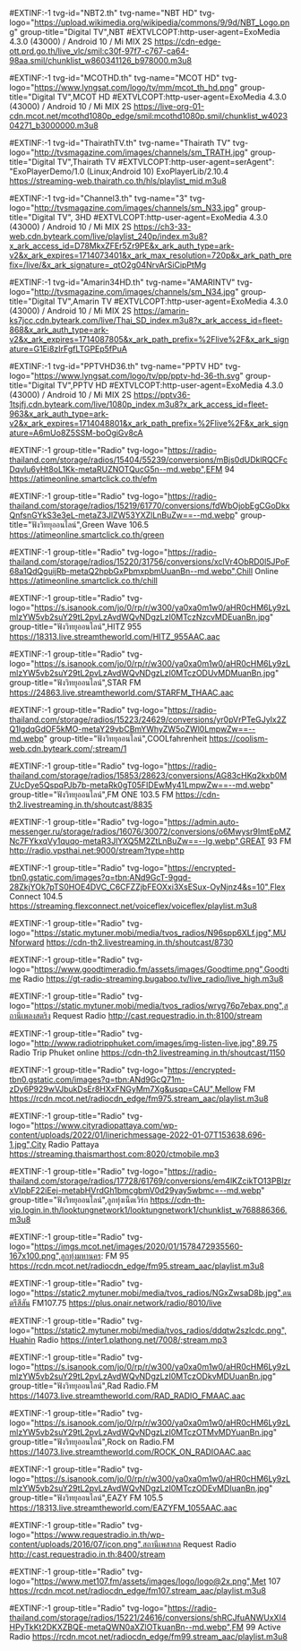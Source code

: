 #EXTINF:-1 tvg-id="NBT2.th" tvg-name="NBT HD" tvg-logo="https://upload.wikimedia.org/wikipedia/commons/9/9d/NBT_Logo.png" group-title="Digital TV",NBT
#EXTVLCOPT:http-user-agent=ExoMedia 4.3.0 (43000) / Android 10 / Mi MIX 2S
https://cdn-edge-ott.prd.go.th/live_vlc/smil:c30f-97f7-c767-ca64-98aa.smil/chunklist_w860341126_b978000.m3u8

#EXTINF:-1 tvg-id="MCOTHD.th" tvg-name="MCOT HD" tvg-logo="https://www.lyngsat.com/logo/tv/mm/mcot_th_hd.png" group-title="Digital TV",MCOT HD
#EXTVLCOPT:http-user-agent=ExoMedia 4.3.0 (43000) / Android 10 / Mi MIX 2S
https://live-org-01-cdn.mcot.net/mcothd1080p_edge/smil:mcothd1080p.smil/chunklist_w402304271_b3000000.m3u8

#EXTINF:-1 tvg-id="ThairathTV.th" tvg-name="Thairath TV" tvg-logo="http://tvsmagazine.com/images/channels/sm_TRATH.jpg" group-title="Digital TV",Thairath TV
#EXTVLCOPT:http-user-agent=serAgent": "ExoPlayerDemo/1.0 (Linux;Android 10) ExoPlayerLib/2.10.4
https://streaming-web.thairath.co.th/hls/playlist_mid.m3u8

#EXTINF:-1 tvg-id="Channel3.th" tvg-name="3" tvg-logo="http://tvsmagazine.com/images/channels/sm_N33.jpg" group-title="Digital TV", 3HD
#EXTVLCOPT:http-user-agent=ExoMedia 4.3.0 (43000) / Android 10 / Mi MIX 2S
https://ch3-33-web.cdn.byteark.com/live/playlist_240p/index.m3u8?x_ark_access_id=D78MkxZFEr5Zr9PE&x_ark_auth_type=ark-v2&x_ark_expires=1714073401&x_ark_max_resolution=720p&x_ark_path_prefix=/live/&x_ark_signature=_qtO2g04NrvArSiCipPtMg

#EXTINF:-1 tvg-id="Amarin34HD.th" tvg-name="AMARINTV" tvg-logo="http://tvsmagazine.com/images/channels/sm_N34.jpg" group-title="Digital TV",Amarin TV
#EXTVLCOPT:http-user-agent=ExoMedia 4.3.0 (43000) / Android 10 / Mi MIX 2S
https://amarin-ks7jcc.cdn.byteark.com/live/Thai_SD_index.m3u8?x_ark_access_id=fleet-868&x_ark_auth_type=ark-v2&x_ark_expires=1714087805&x_ark_path_prefix=%2Flive%2F&x_ark_signature=G1Ei8zIrFgfLTGPEp5fPuA

#EXTINF:-1 tvg-id="PPTVHD36.th" tvg-name="PPTV HD" tvg-logo="https://www.lyngsat.com/logo/tv/pp/pptv-hd-36-th.svg" group-title="Digital TV",PPTV HD
#EXTVLCOPT:http-user-agent=ExoMedia 4.3.0 (43000) / Android 10 / Mi MIX 2S
https://pptv36-1tsjfj.cdn.byteark.com/live/1080p_index.m3u8?x_ark_access_id=fleet-963&x_ark_auth_type=ark-v2&x_ark_expires=1714048801&x_ark_path_prefix=%2Flive%2F&x_ark_signature=A6mUo8Z5SSM-boOgiGv8cA

#EXTINF:-1 group-title="Radio" tvg-logo="https://radio-thailand.com/storage/radios/15404/55239/conversions/mBjs0dUDklRQCFcDqvlu6yHt8oL1Kk-metaRUZNOTQucG5n--md.webp",EFM 94
https://atimeonline.smartclick.co.th/efm

#EXTINF:-1 group-title="Radio" tvg-logo="https://radio-thailand.com/storage/radios/15219/61770/conversions/fdWbOjobEgCGoDkxQnfsnGYkS3e3eL-metaZ3JlZW53YXZlLnBuZw==--md.webp" group-title="ฟังวิทยุออนไลน์",Green Wave 106.5
https://atimeonline.smartclick.co.th/green

#EXTINF:-1 group-title="Radio" tvg-logo="https://radio-thailand.com/storage/radios/15220/31756/conversions/xclVr4ObRD0l5JPoF68a1QdQguijRb-metaQ2hpbGxPbmxpbmUuanBn--md.webp",Chill Online
https://atimeonline.smartclick.co.th/chill




#EXTINF:-1 group-title="Radio" tvg-logo="https://s.isanook.com/jo/0/rp/r/w300/ya0xa0m1w0/aHR0cHM6Ly9zLmlzYW5vb2suY29tL2pvLzAvdWQvNDgzLzI0MTczNzcvMDEuanBn.jpg" group-title="ฟังวิทยุออนไลน์",HITZ 955
https://18313.live.streamtheworld.com/HITZ_955AAC.aac

#EXTINF:-1 group-title="Radio" tvg-logo="https://s.isanook.com/jo/0/rp/r/w300/ya0xa0m1w0/aHR0cHM6Ly9zLmlzYW5vb2suY29tL2pvLzAvdWQvNDgzLzI0MTczODUvMDMuanBn.jpg" group-title="ฟังวิทยุออนไลน์",STAR FM
https://24863.live.streamtheworld.com/STARFM_THAAC.aac

#EXTINF:-1 group-title="Radio" tvg-logo="https://radio-thailand.com/storage/radios/15223/24629/conversions/yr0pVrPTeGJyIx2ZQ1lgdqGdOF5kMO-metaY29vbCBmYWhyZW5oZWl0LmpwZw==--md.webp" group-title="ฟังวิทยุออนไลน์",COOLfahrenheit
https://coolism-web.cdn.byteark.com/;stream/1

#EXTINF:-1 group-title="Radio" tvg-logo="https://radio-thailand.com/storage/radios/15853/28623/conversions/AG83cHKq2kxb0MZUcDye5QspqPJb7b-metaRk0gT05FIDEwMy41LmpwZw==--md.webp" group-title="ฟังวิทยุออนไลน์",FM ONE 103.5 FM
https://cdn-th2.livestreaming.in.th/shoutcast/8835

#EXTINF:-1 group-title="Radio" tvg-logo="https://admin.auto-messenger.ru/storage/radios/16076/30072/conversions/o6Mwysr9ImtEpMZNc7FYkxqVy1quqo-metaR3JlYXQ5M2ZtLnBuZw==--lg.webp",GREAT 93 FM
http://radio.vpsthai.net:9000/stream?type=http

#EXTINF:-1 group-title="Radio" tvg-logo="https://encrypted-tbn0.gstatic.com/images?q=tbn:ANd9GcT-9gqd-28ZkjYOk7pTS0HOE4DVC_C6CFZZjbFEOXxi3XsESux-OyNjnz4&s=10",Flex Connect 104.5
https://streaming.flexconnect.net/voiceflex/voiceflex/playlist.m3u8

#EXTINF:-1 group-title="Radio" tvg-logo="https://static.mytuner.mobi/media/tvos_radios/N96spp6XLf.jpg",MUNforward
https://cdn-th2.livestreaming.in.th/shoutcast/8730

#EXTINF:-1 group-title="Radio" tvg-logo="https://www.goodtimeradio.fm/assets/images/Goodtime.png",Goodtime Radio
https://gt-radio-streaming.bugaboo.tv/live_radio/live_high.m3u8

#EXTINF:-1 group-title="Radio" tvg-logo="https://static.mytuner.mobi/media/tvos_radios/wryg76p7ebax.png",สถานีเพลงสตริง Request Radio
http://cast.requestradio.in.th:8100/stream


#EXTINF:-1 group-title="Radio" tvg-logo="http://www.radiotripphuket.com/images/img-listen-live.jpg",89.75 Radio Trip Phuket online
https://cdn-th2.livestreaming.in.th/shoutcast/1150

#EXTINF:-1 group-title="Radio" tvg-logo="https://encrypted-tbn0.gstatic.com/images?q=tbn:ANd9GcQ71m-zDy6P929wVJbukDsEr8HXxFNGyMm7Xg&usqp=CAU",Mellow FM
https://rcdn.mcot.net/radiocdn_edge/fm975.stream_aac/playlist.m3u8

#EXTINF:-1 group-title="Radio" tvg-logo="https://www.cityradiopattaya.com/wp-content/uploads/2022/01/linerichmessage-2022-01-07T153638.696-1.jpg",City Radio Pattaya
https://streaming.thaismarthost.com:8020/ctmobile.mp3





#EXTINF:-1 group-title="Radio" tvg-logo="https://radio-thailand.com/storage/radios/17728/61769/conversions/em4lKZcikTO13PBIzrxVIpbF22iEej-metabHVrdGh1bmcgbmV0d29yay5wbmc=--md.webp" group-title="ฟังวิทยุออนไลน์",ลูกทุ่งเน็ตเวิร์ก
https://cdn-th-vip.login.in.th/looktungnetwork1/looktungnetwork1/chunklist_w768886366.m3u8

#EXTINF:-1 group-title="Radio" tvg-logo="https://imgs.mcot.net/images/2020/01/1578472935560-167x100.png",ลูกทุ่งมหานคร: FM 95
https://rcdn.mcot.net/radiocdn_edge/fm95.stream_aac/playlist.m3u8





#EXTINF:-1 group-title="Radio" tvg-logo="https://static2.mytuner.mobi/media/tvos_radios/NGxZwsaD8b.jpg",ดนตรีสีสัน FM107.75
https://plus.onair.network/radio/8010/live

#EXTINF:-1 group-title="Radio" tvg-logo="https://static2.mytuner.mobi/media/tvos_radios/ddqtw2szlcdc.png",Huahin Radio
https://inter1.plathong.net/7008/;stream.mp3

#EXTINF:-1 group-title="Radio" tvg-logo="https://s.isanook.com/jo/0/rp/r/w300/ya0xa0m1w0/aHR0cHM6Ly9zLmlzYW5vb2suY29tL2pvLzAvdWQvNDgzLzI0MTczODkvMDUuanBn.jpg" group-title="ฟังวิทยุออนไลน์",Rad Radio.FM
https://14073.live.streamtheworld.com/RAD_RADIO_FMAAC.aac

#EXTINF:-1 group-title="Radio" tvg-logo="https://s.isanook.com/jo/0/rp/r/w300/ya0xa0m1w0/aHR0cHM6Ly9zLmlzYW5vb2suY29tL2pvLzAvdWQvNDgzLzI0MTczOTMvMDYuanBn.jpg" group-title="ฟังวิทยุออนไลน์",Rock on Radio.FM
https://14073.live.streamtheworld.com/ROCK_ON_RADIOAAC.aac

#EXTINF:-1 group-title="Radio" tvg-logo="https://s.isanook.com/jo/0/rp/r/w300/ya0xa0m1w0/aHR0cHM6Ly9zLmlzYW5vb2suY29tL2pvLzAvdWQvNDgzLzI0MTczODEvMDIuanBn.jpg" group-title="ฟังวิทยุออนไลน์",EAZY FM 105.5
https://18313.live.streamtheworld.com/EAZYFM_1055AAC.aac


#EXTINF:-1 group-title="Radio" tvg-logo="https://www.requestradio.in.th/wp-content/uploads/2016/07/icon.png",สถานีเพสากล Request Radio
http://cast.requestradio.in.th:8400/stream

#EXTINF:-1 group-title="Radio" tvg-logo="https://www.met107.fm/assets/images/logo/logo@2x.png",Met 107
https://rcdn.mcot.net/radiocdn_edge/fm107.stream_aac/playlist.m3u8


#EXTINF:-1 group-title="Radio" tvg-logo="https://radio-thailand.com/storage/radios/15221/24616/conversions/shRCJfuANWUxXI4HPyTkKt2DKXZBQE-metaQWN0aXZlOTkuanBn--md.webp",FM 99 Active Radio
https://rcdn.mcot.net/radiocdn_edge/fm99.stream_aac/playlist.m3u8



